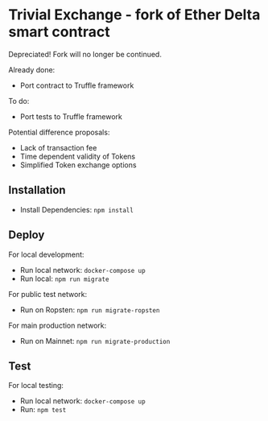 # Trivial Exchange - fork of Ether Delta smart contract

Depreciated! Fork will no longer be continued.

Already done:

- Port contract to Truffle framework

To do:

- Port tests to Truffle framework

Potential difference proposals:

- Lack of transaction fee
- Time dependent validity of Tokens
- Simplified Token exchange options

## Installation

- Install Dependencies: `npm install`

## Deploy

For local development:

- Run local network: `docker-compose up`
- Run local: `npm run migrate`

For public test network:

- Run on Ropsten: `npm run migrate-ropsten`

For main production network:

- Run on Mainnet: `npm run migrate-production`

## Test

For local testing:

- Run local network: `docker-compose up`
- Run: `npm test`
